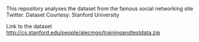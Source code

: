 This repository analyses the dataset from the famous social networking site Twitter.
Dataset Courtesy: Stanford University

Link to the dataset
http://cs.stanford.edu/people/alecmgo/trainingandtestdata.zip 